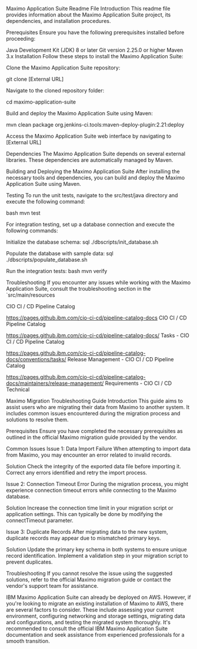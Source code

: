 Maximo Application Suite Readme File
Introduction
This readme file provides information about the Maximo Application Suite project, its dependencies, and installation procedures.

Prerequisites
Ensure you have the following prerequisites installed before proceeding:

Java Development Kit (JDK) 8 or later
Git version 2.25.0 or higher
Maven 3.x
Installation
Follow these steps to install the Maximo Application Suite:

Clone the Maximo Application Suite repository:

git clone [External URL]

Navigate to the cloned repository folder:

cd maximo-application-suite

Build and deploy the Maximo Application Suite using Maven:

mvn clean package org.jenkins-ci.tools:maven-deploy-plugin:2.21:deploy

Access the Maximo Application Suite web interface by navigating to [External URL]

Dependencies
The Maximo Application Suite depends on several external libraries. These dependencies are automatically managed by Maven.

Building and Deploying the Maximo Application Suite
After installing the necessary tools and dependencies, you can build and deploy the Maximo Application Suite using Maven.

Testing
To run the unit tests, navigate to the 
src/test/java
 directory and execute the following command:

bash mvn test

For integration testing, set up a database connection and execute the following commands:

Initialize the database schema: sql ./dbscripts/init_database.sh

Populate the database with sample data: sql ./dbscripts/populate_database.sh

Run the integration tests: bash mvn verify

Troubleshooting
If you encounter any issues while working with the Maximo Application Suite, consult the troubleshooting section in the `src/main/resources

CIO CI / CD Pipeline Catalog

https://pages.github.ibm.com/cio-ci-cd/pipeline-catalog-docs
CIO CI / CD Pipeline Catalog

https://pages.github.ibm.com/cio-ci-cd/pipeline-catalog-docs/
Tasks - CIO CI / CD Pipeline Catalog

https://pages.github.ibm.com/cio-ci-cd/pipeline-catalog-docs/conventions/tasks/
Release Management - CIO CI / CD Pipeline Catalog

https://pages.github.ibm.com/cio-ci-cd/pipeline-catalog-docs/maintainers/release-management/
Requirements - CIO CI / CD Technical


Maximo Migration Troubleshooting Guide
Introduction
This guide aims to assist users who are migrating their data from Maximo to another system. It includes common issues encountered during the migration process and solutions to resolve them.

Prerequisites
Ensure you have completed the necessary prerequisites as outlined in the official Maximo migration guide provided by the vendor.

Common Issues
Issue 1: Data Import Failure
When attempting to import data from Maximo, you may encounter an error related to invalid records.

Solution
Check the integrity of the exported data file before importing it. Correct any errors identified and retry the import process.

Issue 2: Connection Timeout Error
During the migration process, you might experience connection timeout errors while connecting to the Maximo database.

Solution
Increase the connection time limit in your migration script or application settings. This can typically be done by modifying the 
connectTimeout
 parameter.

Issue 3: Duplicate Records
After migrating data to the new system, duplicate records may appear due to mismatched primary keys.

Solution
Update the primary key schema in both systems to ensure unique record identification. Implement a validation step in your migration script to prevent duplicates.

Troubleshooting
If you cannot resolve the issue using the suggested solutions, refer to the official Maximo migration guide or contact the vendor's support team for assistance.

IBM Maximo Application Suite can already be deployed on AWS. However, if you're looking to migrate an existing installation of Maximo to AWS, there are several factors to consider. These include assessing your current environment, configuring networking and storage settings, migrating data and configurations, and testing the migrated system thoroughly. It's recommended to consult the official IBM Maximo Application Suite documentation and seek assistance from experienced professionals for a smooth transition.
